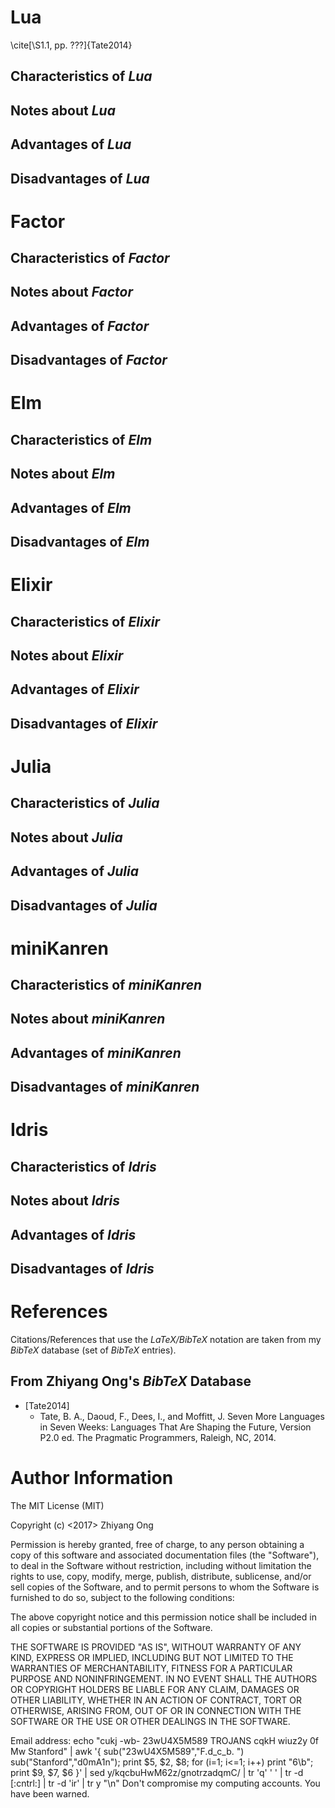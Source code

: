 #	Lua

\cite[\S1.1, pp. ???]{Tate2014}

##	Characteristics of *Lua*

##	Notes about *Lua*


##	Advantages of *Lua*

##	Disadvantages of *Lua*




#	Factor

##	Characteristics of *Factor*

##	Notes about *Factor*


##	Advantages of *Factor*

##	Disadvantages of *Factor*



#	Elm

##	Characteristics of *Elm*

##	Notes about *Elm*


##	Advantages of *Elm*

##	Disadvantages of *Elm*




#	Elixir

##	Characteristics of *Elixir*

##	Notes about *Elixir*


##	Advantages of *Elixir*

##	Disadvantages of *Elixir*






#	Julia

##	Characteristics of *Julia*

##	Notes about *Julia*


##	Advantages of *Julia*

##	Disadvantages of *Julia*








#	miniKanren

##	Characteristics of *miniKanren*

##	Notes about *miniKanren*


##	Advantages of *miniKanren*

##	Disadvantages of *miniKanren*










#	Idris

##	Characteristics of *Idris*

##	Notes about *Idris*


##	Advantages of *Idris*

##	Disadvantages of *Idris*










#	References

Citations/References that use the *LaTeX/BibTeX* notation are taken
	from my *BibTeX* database (set of *BibTeX* entries).

## From Zhiyang Ong's *BibTeX* Database 

+ [Tate2014]
	- Tate, B. A., Daoud, F., Dees, I., and Moffitt, J. Seven More Languages in Seven Weeks: Languages That Are Shaping the Future, Version P2.0 ed. The Pragmatic Programmers, Raleigh, NC, 2014.
















#	Author Information

The MIT License (MIT)

Copyright (c) <2017> Zhiyang Ong

Permission is hereby granted, free of charge, to any person obtaining a copy of this software and associated documentation files (the "Software"), to deal in the Software without restriction, including without limitation the rights to use, copy, modify, merge, publish, distribute, sublicense, and/or sell copies of the Software, and to permit persons to whom the Software is furnished to do so, subject to the following conditions:

The above copyright notice and this permission notice shall be included in all copies or substantial portions of the Software.

THE SOFTWARE IS PROVIDED "AS IS", WITHOUT WARRANTY OF ANY KIND, EXPRESS OR IMPLIED, INCLUDING BUT NOT LIMITED TO THE WARRANTIES OF MERCHANTABILITY, FITNESS FOR A PARTICULAR PURPOSE AND NONINFRINGEMENT. IN NO EVENT SHALL THE AUTHORS OR COPYRIGHT HOLDERS BE LIABLE FOR ANY CLAIM, DAMAGES OR OTHER LIABILITY, WHETHER IN AN ACTION OF CONTRACT, TORT OR OTHERWISE, ARISING FROM, OUT OF OR IN CONNECTION WITH THE SOFTWARE OR THE USE OR OTHER DEALINGS IN THE SOFTWARE.

Email address: echo "cukj -wb- 23wU4X5M589 TROJANS cqkH wiuz2y 0f Mw Stanford" | awk '{ sub("23wU4X5M589","F.d_c_b. ") sub("Stanford","d0mA1n"); print $5, $2, $8; for (i=1; i<=1; i++) print "6\b"; print $9, $7, $6 }' | sed y/kqcbuHwM62z/gnotrzadqmC/ | tr 'q' ' ' | tr -d [:cntrl:] | tr -d 'ir' | tr y "\n"		Don't compromise my computing accounts. You have been warned.

